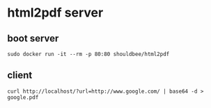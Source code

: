html2pdf server
==========

## boot server

```
sudo docker run -it --rm -p 80:80 shouldbee/html2pdf
```

## client

```
curl http://localhost/?url=http://www.google.com/ | base64 -d > google.pdf
```
